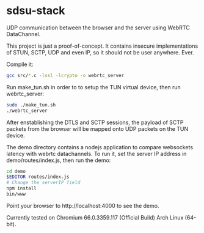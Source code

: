 # sdsu-stack
UDP communication between the browser and the server using WebRTC DataChannel.

This project is just a proof-of-concept. It contains insecure implementations of STUN, SCTP, UDP and even IP, so it should not be user anywhere. Ever.

Compile it:
```bash
gcc src/*.c -lssl -lcrypto -o webrtc_server
```

Run make_tun.sh in order to to setup the TUN virtual device, then run webrtc_server:
```bash
sudo ./make_tun.sh
./webrtc_server
```

After enstablishing the DTLS and SCTP sessions, the payload of SCTP packets from the browser will be mapped onto UDP packets on the TUN device.

The demo directory contains a nodejs application to compare websockets latency with webrtc datachannels. To run it, set the server IP address in demo/routes/index.js, then run the demo:
```bash
cd demo
$EDITOR routes/index.js
# Change the serverIP field
npm install
bin/www
```

Point your browser to http://localhost:4000 to see the demo.

Currently tested on Chromium 66.0.3359.117 (Official Build) Arch Linux (64-bit).
